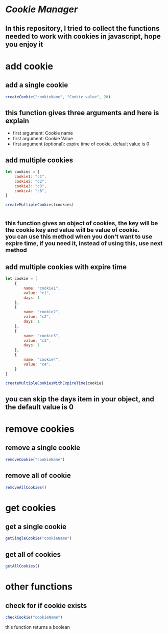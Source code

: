 # *Cookie Manager*

**In this repository, I tried to collect the functions needed to work with cookies in javascript, hope you enjoy it**
-


# add cookie

## add a single cookie
```javascript
createCookie("cookieName", "Cookie value", 20)
```
this function gives three arguments and here is explain
-

- first argument: Cookie name
- first argument: Cookie Value
- first argument (optional): expire time of cookie, default value is 0


## add multiple cookies
```javascript
let cookies = {
    cookie1: "c1",
    cookie2: "c2",
    cookie3: "c3",
    cookie4: "c6",
}

createMultipleCookies(cookies)
```
<font size=4>this function gives an object of cookies, the key will be the cookie key and value will be value of cookie.  
you can use this method when you don't want to use expire time, if you need it, instead of using this, use next method
</font>
=

## add multiple cookies with expire time
```javascript
let cookie = [
    {
        name: "cookie1",
        value: "c1",
        days: 1
    },
    {
        name: "cookie2",
        value: "c2",
        days: 1
    },
    {
        name: "cookie3",
        value: "c3",
        days: 1
    },
    {
        name: "cookie4",
        value: "c4",
    }
]

createMultipleCookiesWithExpireTime(cookie)
```
you can skip the days item in your object, and the default value is 0
-
# remove cookies

## remove a single cookie
```javascript
removeCookie("cookieName")
```

## remove all of cookie
```javascript
removeAllCookies()
```

# get cookies

## get a single cookie
```javascript
getSingleCookie("cookieName")
```

## get all of cookies
```javascript
getAllCookies()
```

# other functions

## check for if cookie exists
```javascript
checkCookie("cookieName")
```
this function returns a boolean